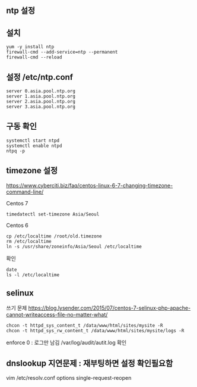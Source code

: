ntp 설정
---

설치
---
```
yum -y install ntp
firewall-cmd --add-service=ntp --permanent
firewall-cmd --reload
```

설정 /etc/ntp.conf
---
```
server 0.asia.pool.ntp.org
server 1.asia.pool.ntp.org
server 2.asia.pool.ntp.org
server 3.asia.pool.ntp.org
```

구동 확인
---
```
systemctl start ntpd
systemctl enable ntpd
ntpq -p
```

timezone 설정
---
https://www.cyberciti.biz/faq/centos-linux-6-7-changing-timezone-command-line/

Centos 7
```
timedatectl set-timezone Asia/Seoul
```

Centos 6
```
cp /etc/localtime /root/old.timezone
rm /etc/localtime
ln -s /usr/share/zoneinfo/Asia/Seoul /etc/localtime
```

확인
```
date
ls -l /etc/localtime
```

selinux
---

쓰기 문제
https://blog.lysender.com/2015/07/centos-7-selinux-php-apache-cannot-writeaccess-file-no-matter-what/
```
chcon -t httpd_sys_content_t /data/www/html/sites/mysite -R
chcon -t httpd_sys_rw_content_t /data/www/html/sites/mysite/logs -R
```

enforce 0 : 로그만 남김
/var/log/audit/autit.log 확인


dnslookup 지연문제 : 재부팅하면 설정 확인필요함
--
vim /etc/resolv.conf
options single-request-reopen
